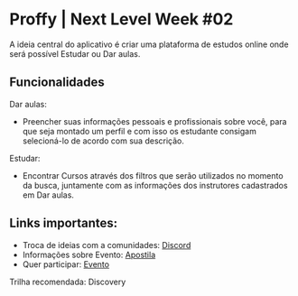 # Proffy | Next Level Week #02

A ideia central do aplicativo é criar uma plataforma de estudos online onde será possível Estudar ou Dar aulas.

## Funcionalidades

Dar aulas:
- Preencher suas informações pessoais e profissionais sobre você, para que seja montado um perfil e com isso os estudante consigam selecioná-lo de acordo com sua descrição.

Estudar:
- Encontrar Cursos através dos filtros que serão utilizados no momento da busca, juntamente com as informações dos instrutores cadastrados em Dar aulas.

## Links importantes:

- Troca de ideias com a comunidades: [Discord](https://discord.com/invite/zgvZhUP) 
- Informações sobre Evento: [Apostila](https://storage.googleapis.com/golden-wind/nextlevelweek/Apostila-NLW2.pdf) 
- Quer participar: [Evento](https://nextlevelweek.com/inscricao/2)

Trilha recomendada: Discovery
